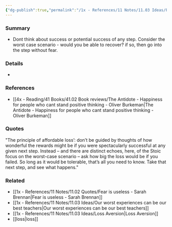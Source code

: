 ```yaml
---
{"dg-publish":true,"permalink":"/1x - References/11 Notes/11.03 Ideas/Principle of affordable loss/","title":"Principle of affordable loss","created":"2023-11-30T19:13:59.000+03:00","updated":"2024-02-14T20:18:25.299+03:00"}
---
```



### Summary
- Dont think about success or potential success of any step. Consider the worst case scenario - would you be able to recover? if so, then go into the step without fear.

### Details
- 

### References
- [[4x - Reading/41 Books/41.02 Book reviews/The Antidote - Happiness for people who cant stand positive thinking - Oliver Burkeman\|The Antidote - Happiness for people who cant stand positive thinking - Oliver Burkeman]]

### Quotes
"The principle of affordable loss’: don’t be guided by thoughts of how wonderful the rewards might be if you were spectacularly successful at any given next step. Instead – and there are distinct echoes, here, of the Stoic focus on the worst-case scenario – ask how big the loss would be if you failed. So long as it would be tolerable, that’s all you need to know. Take that next step, and see what happens."


### Related
- [[1x - References/11 Notes/11.02 Quotes/Fear is useless - Sarah Brennan\|Fear is useless - Sarah Brennan]]
- [[1x - References/11 Notes/11.03 Ideas/Our worst experiences can be our best teachers\|Our worst experiences can be our best teachers]]
- [[1x - References/11 Notes/11.03 Ideas/Loss Aversion\|Loss Aversion]]
- [[loss\|loss]]